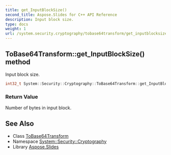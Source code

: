 ```yaml
---
title: get_InputBlockSize()
second_title: Aspose.Slides for C++ API Reference
description: Input block size.
type: docs
weight: 1
url: /system.security.cryptography/tobase64transform/get_inputblocksize/
---
```

## ToBase64Transform::get_InputBlockSize() method


Input block size.

```cpp
int32_t System::Security::Cryptography::ToBase64Transform::get_InputBlockSize()
```


### Return Value

Number of bytes in input block.

## See Also

* Class [ToBase64Transform](../)
* Namespace [System::Security::Cryptography](../../)
* Library [Aspose.Slides](../../../)
